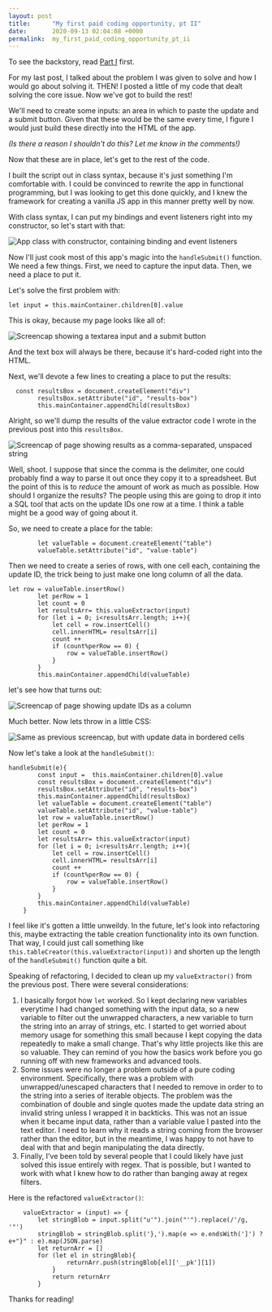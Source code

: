 ```yaml
---
layout: post
title:      "My first paid coding opportunity, pt II"
date:       2020-09-13 02:04:08 +0000
permalink:  my_first_paid_coding_opportunity_pt_ii
---
```


To see the backstory, read [Part I](https://crankums.github.io/my_first_paid_coding_opportunity) first.

For my last post, I talked about the problem I was given to solve and how I would go about solving it. THEN! I posted a little of my code that dealt solving the core issue. Now we've got to build the rest!

We'll need to create some inputs: an area in which to paste the update and a submit button. Given that these would be the same every time, I figure I would just build these directly into the HTML of the app.

*(Is there a reason I shouldn't do this? Let me know in the comments!)*

Now that these are in place, let's get to the rest of the code.

I built the script out in class syntax, because it's just something I'm comfortable with. I could be convinced to rewrite the app in functional programming, but I was looking to get this done quickly, and I knew the framework for creating a vanilla JS app in this manner pretty well by now. 

With class syntax, I can put my bindings and event listeners right into my constructor, so let's start with that:

![App class with constructor, containing binding and event listeners](https://i.imgur.com/lGtnBo2.png)

Now I'll just cook most of this app's magic into the `handleSubmit()` function. We need a few things. First, we need to capture the input data. Then, we need a place to put it. 

Let's solve the first problem with:
```
let input = this.mainContainer.children[0].value
```
This is okay, because my page looks like all of:

![Screencap showing a textarea input and a submit button](https://i.imgur.com/gICKbhU.png)

And the text box will always be there, because it's hard-coded right into the HTML.

Next, we'll devote a few lines to creating a place to put the results:

```
  const resultsBox = document.createElement("div")
        resultsBox.setAttribute("id", "results-box")
        this.mainContainer.appendChild(resultsBox)
```

Alright, so we'll dump the results of the value extractor code I wrote in the previous post into this `resultsBox`.

![Screencap of page showing results as a comma-separated, unspaced string](https://i.imgur.com/cezvcaC.png)

Well, shoot. I suppose that since the comma is the delimiter, one could probably find a way to parse it out once they copy it to a spreadsheet. But the point of this is to *reduce* the amount of work as much as possible.  How should I organize the results? The people using this are going to drop it into a SQL tool that acts on the update IDs one row at a time. I think a table might be a good way of going about it.

So, we need to create a place for the table:

```
        let valueTable = document.createElement("table")
        valueTable.setAttribute("id", "value-table")
```

Then we need to create a series of rows, with one cell each, containing the update ID, the trick being to just make one long column of all the data.

```
let row = valueTable.insertRow()
        let perRow = 1
        let count = 0
        let resultsArr= this.valueExtractor(input)
        for (let i = 0; i<resultsArr.length; i++){
            let cell = row.insertCell()
            cell.innerHTML= resultsArr[i]
            count ++
            if (count%perRow == 0) {
                row = valueTable.insertRow()
            }
        }
        this.mainContainer.appendChild(valueTable)
```

let's see how that turns out:

![Screencap of page showing update IDs as a column](https://i.imgur.com/u18vPdi.png)

Much better. Now lets throw in a little CSS:

![Same as previous screencap, but with update data in bordered cells](https://i.imgur.com/u18vPdi.png)

Now let's take a look at the `handleSubmit()`:

```
handleSubmit(e){
        const input =  this.mainContainer.children[0].value
        const resultsBox = document.createElement("div")
        resultsBox.setAttribute("id", "results-box")
        this.mainContainer.appendChild(resultsBox)        
        let valueTable = document.createElement("table")
        valueTable.setAttribute("id", "value-table")
        let row = valueTable.insertRow()
        let perRow = 1
        let count = 0
        let resultsArr= this.valueExtractor(input)
        for (let i = 0; i<resultsArr.length; i++){
            let cell = row.insertCell()
            cell.innerHTML= resultsArr[i]
            count ++
            if (count%perRow == 0) {
                row = valueTable.insertRow()
            }
        }
        this.mainContainer.appendChild(valueTable)
    }
```

I feel like it's gotten a little unweildy. In the future, let's look into refactoring this, maybe extracting the table creation functionality into its own function. That way, I could just call something like `this.tableCreator(this.valueExtractor(input))` and shorten up the length of the `handleSubmit()` function quite a bit.

Speaking of refactoring, I decided to clean up my `valueExtractor()` from the previous post. There were several considerations:
1) I basically forgot how `let` worked. So I kept declaring new variables everytime I had changed something with the input data, so a new variable to filter out the unwrapped characters, a new variable to turn the string into an array of strings, etc. I started to get worried about memory usage for something this small because I kept copying the data repeatedly to make a small change. That's why little projects like this are so valuable. They can remind of you how the basics work before you go running off with new frameworks and advanced tools.
2) Some issues were no longer a problem outside of a pure coding environment. Specifically, there was a problem with unwrapped/unescaped characters that I needed to remove in order to to the string into a series of iterable objects. The problem was the combination of double and single quotes made the update data string an invalid string unless I wrapped it in backticks. This was not an issue when it became input data, rather than a variable value I pasted into the text editor. I need to learn why it reads a string coming from the browser rather than the editor, but in the meantime, I was happy to not have to deal with that and begin manipulating the data directly.
3) Finally, I've been told by several people that I could likely have just solved this issue entirely with regex. That is possible, but I wanted to work with what I knew how to do rather than banging away at regex filters. 

Here is the refactored `valueExtractor()`:

```
    valueExtractor = (input) => {
        let stringBlob = input.split("u'").join("'").replace(/'/g, '"')
        stringBlob = stringBlob.split('},').map(e => e.endsWith(']') ? e+"}" : e).map(JSON.parse)
        let returnArr = []
        for (let el in stringBlob){
                returnArr.push(stringBlob[el]['__pk'][1])
            }
            return returnArr
        }
```

Thanks for reading!
